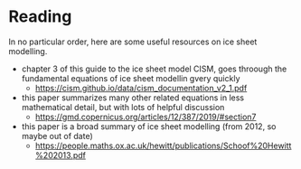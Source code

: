 # Reading

In no particular order, here are some useful resources on ice sheet modelling.

- chapter 3 of this guide to the ice sheet model CISM, goes throough the fundamental equations of ice sheet modellin gvery quickly 
   - https://cism.github.io/data/cism_documentation_v2_1.pdf
- this paper summarizes many other related equations in less mathematical detail, but with lots of helpful discussion
   - https://gmd.copernicus.org/articles/12/387/2019/#section7
- this paper is a broad summary of ice sheet modelling (from 2012, so maybe out of date) 
   - https://people.maths.ox.ac.uk/hewitt/publications/Schoof%20Hewitt%202013.pdf

